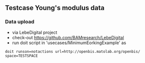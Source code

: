 ## Testcase Young's modulus data

### Data upload
* via LebeDigital project
* check-out https://github.com/BAMresearch/LebeDigital
* run doit script in 'usecases/MinimumEorkingExample' as
```
doit runson=notactions url=http://openbis.matolab.org/openbis/ space=TESTSPACE
``` 